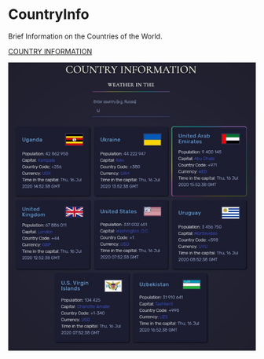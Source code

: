 # CountryInfo

Brief Information on the Countries of the World.

[COUNTRY INFORMATION](https://recreatorus.github.io/countryinfo/ 'Go to website')

![scan](img/scan.jpg)
